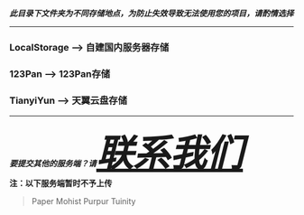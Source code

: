 ***此目录下文件夹为不同存储地点，为防止失效导致无法使用您的项目，请酌情选择***

---

### LocalStorage --> 自建国内服务器存储
### 123Pan --> 123Pan存储
### TianyiYun --> 天翼云盘存储

---

<strong><em>要提交其他的服务端？请<a href="mailto:heimnad@skyworldstudio.top" style="font-size:65px;">联系我们</strong></em></a><br>
**注：以下服务端暂时不予上传**
>    Paper
>    Mohist
>    Purpur
>    Tuinity

